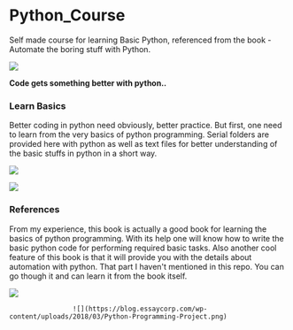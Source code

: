# Python_Course

Self made course for learning Basic Python, referenced from the book - Automate the boring stuff with Python.

![](http://www.slajobs.com/blog/wp-content/uploads/2018/05/Python-slajobs.jpg)

**Code gets something better with python..**

### Learn Basics

Better coding in python need obviously, better practice. But first, one need to learn from the very basics of python programming.
Serial folders are provided here with python as well as text files for better understanding of the basic stuffs in python in a short way.

![](https://codescracker.com/python/images/python-basic-syntax.jpg)

![](https://t3n9sm.c2.acecdn.net/wp-content/uploads/2016/09/Python.jpg)

### References

From my experience, this book is actually a good book for learning the basics of python programming. With its help one will know
how to write the basic python code for performing required basic tasks. Also another cool feature of this book is that it will
provide you with the details about automation with python. That part I haven't mentioned in this repo. You can go though it and 
can learn it from the book itself.

![](https://i.ytimg.com/vi/tcMaVNm-FWU/maxresdefault.jpg)


                    ![](https://blog.essaycorp.com/wp-content/uploads/2018/03/Python-Programming-Project.png)
